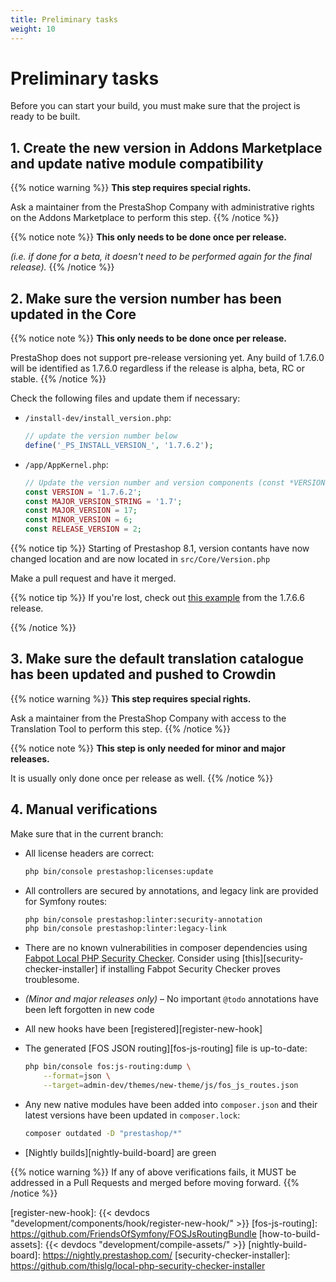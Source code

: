 ```yaml
---
title: Preliminary tasks
weight: 10
---
```


# Preliminary tasks

Before you can start your build, you must make sure that the project is ready to be built.

## 1. Create the new version in Addons Marketplace and update native module compatibility

{{% notice warning %}}
**This step requires special rights.**

Ask a maintainer from the PrestaShop Company with administrative rights on the Addons Marketplace to perform this step.
{{% /notice %}}

{{% notice note %}}
**This only needs to be done once per release.**

_(i.e. if done for a beta, it doesn't need to be performed again for the final release)._
{{% /notice %}}

## 2. Make sure the version number has been updated in the Core

{{% notice note %}}
**This only needs to be done once per release.**

PrestaShop does not support pre-release versioning yet. Any build of 1.7.6.0 will be identified as 1.7.6.0 regardless if the release is alpha, beta, RC or stable.
{{% /notice %}}

Check the following files and update them if necessary:

* `/install-dev/install_version.php`:

    ```php
    // update the version number below
    define('_PS_INSTALL_VERSION_', '1.7.6.2');
    ```

* `/app/AppKernel.php`:

    ```php
    // Update the version number and version components (const *VERSION and the other one, which depends for patch or minor)
    const VERSION = '1.7.6.2';
    const MAJOR_VERSION_STRING = '1.7';
    const MAJOR_VERSION = 17;
    const MINOR_VERSION = 6;
    const RELEASE_VERSION = 2;
    ```
    
{{% notice tip %}}
Starting of Prestashop 8.1, version contants have now changed location and are now located in `src/Core/Version.php`


Make a pull request and have it merged.

{{% notice tip %}}
If you're lost, check out [this example][bump-core-version-pr-example] from the 1.7.6.6 release.

[bump-core-version-pr-example]: https://github.com/PrestaShop/PrestaShop/pull/19980
{{% /notice %}}

## 3. Make sure the default translation catalogue has been updated and pushed to Crowdin

{{% notice warning %}}
**This step requires special rights.**

Ask a maintainer from the PrestaShop Company with access to the Translation Tool to perform this step.
{{% /notice %}}

{{% notice note %}}
**This step is only needed for minor and major releases.**

It is usually only done once per release as well.
{{% /notice %}}

## 4. Manual verifications

Make sure that in the current branch:

* All license headers are correct:
  
  ```bash
  php bin/console prestashop:licenses:update
  ```
  
* All controllers are secured by annotations, and legacy link are provided for Symfony routes:
  
  ```bash
  php bin/console prestashop:linter:security-annotation
  php bin/console prestashop:linter:legacy-link
  ```
  
* There are no known vulnerabilities in composer dependencies using [Fabpot Local PHP Security Checker][security-checker]. Consider using [this][security-checker-installer] if installing Fabpot Security Checker proves troublesome.

* _(Minor and major releases only)_ – No important `@todo` annotations have been left forgotten in new code

* All new hooks have been [registered][register-new-hook]

* The generated [FOS JSON routing][fos-js-routing] file is up-to-date:
  
  ```bash
  php bin/console fos:js-routing:dump \
      --format=json \
      --target=admin-dev/themes/new-theme/js/fos_js_routes.json
  ```

* Any new native modules have been added into `composer.json` and their latest versions have been updated in `composer.lock`:
  
  ```bash
  composer outdated -D "prestashop/*"
  ```
    
* [Nightly builds][nightly-build-board] are green


{{% notice warning %}}
If any of above verifications fails, it MUST be addressed in a Pull Requests and merged before moving forward.
{{% /notice %}}

[security-checker]: https://github.com/fabpot/local-php-security-checker
[register-new-hook]: {{< devdocs "development/components/hook/register-new-hook/" >}}
[fos-js-routing]: https://github.com/FriendsOfSymfony/FOSJsRoutingBundle
[how-to-build-assets]: {{< devdocs "development/compile-assets/" >}}
[nightly-build-board]: https://nightly.prestashop.com/
[security-checker-installer]: https://github.com/thislg/local-php-security-checker-installer
